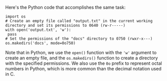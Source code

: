 Here's the Python code that accomplishes the same task:
```
import os
# Create an empty file called "output.txt" in the current working directory and set its permissions to 0640 (rw-r-----)
with open('output.txt', 'w'):
 pass
# Set the permissions of the "docs" directory to 0750 (rwxr-x---)
os.makedirs('docs', mode=0o750)
```
Note that in Python, we use the `open()` function with the `'w'` argument to create an empty file, and the `os.makedirs()` function to create a directory with the specified permissions. We also use the `0o` prefix to represent octal numbers in Python, which is more common than the decimal notation used in C.

